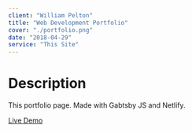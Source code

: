 ```yaml
---
client: "William Pelton"
title: "Web Development Portfolio"
cover: "./portfolio.png"
date: "2018-04-29"
service: "This Site"
---
```

# Description

This portfolio page. Made with Gabtsby JS and Netlify.

[Live Demo](/)
